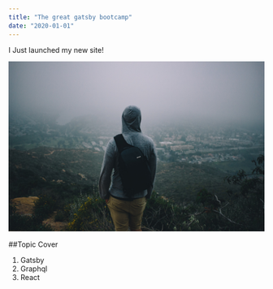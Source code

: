 ```yaml
---
title: "The great gatsby bootcamp"
date: "2020-01-01"
---
```


I Just launched my new site!

![Boy](./pic.jpg)

##Topic Cover

1. Gatsby
2. Graphql
3. React
